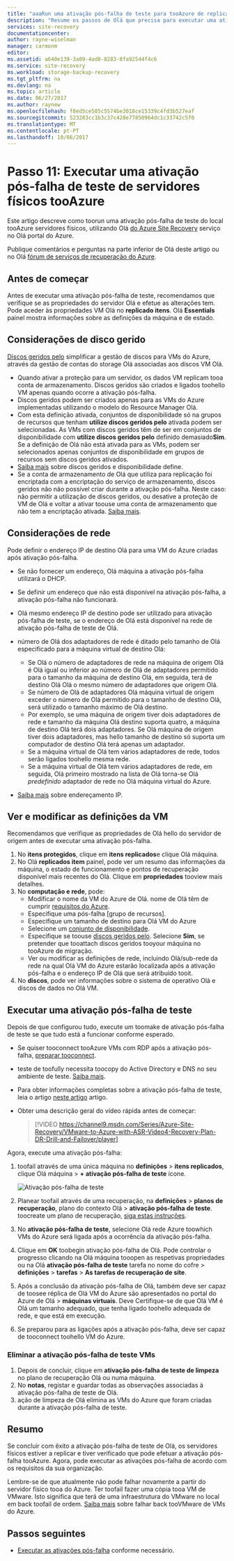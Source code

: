 ```yaml
---
title: "aaaRun uma ativação pós-falha de teste para tooAzure de replicação do servidor físico com o Azure Site Recovery | Microsoft Docs"
description: "Resume os passos de Olá que precisa para executar uma ativação pós-falha de teste para [servidores físicos a replicar tooAzure utilizando o serviço do Azure Site Recovery Olá."
services: site-recovery
documentationcenter: 
author: rayne-wiselman
manager: carmonm
editor: 
ms.assetid: a640e139-3a09-4ad8-8283-8fa92544f4c6
ms.service: site-recovery
ms.workload: storage-backup-recovery
ms.tgt_pltfrm: na
ms.devlang: na
ms.topic: article
ms.date: 06/27/2017
ms.author: raynew
ms.openlocfilehash: f8ed5ce585c5574be3018ce15339c4fd3b527eaf
ms.sourcegitcommit: 523283cc1b3c37c428e77850964dc1c33742c5f0
ms.translationtype: MT
ms.contentlocale: pt-PT
ms.lasthandoff: 10/06/2017
---
```

# <a name="step-11-run-a-test-failover-of-physical-servers-tooazure"></a>Passo 11: Executar uma ativação pós-falha de teste de servidores físicos tooAzure

Este artigo descreve como toorun uma ativação pós-falha de teste do local tooAzure servidores físicos, utilizando Olá [do Azure Site Recovery](site-recovery-overview.md) serviço no Olá portal do Azure.

Publique comentários e perguntas na parte inferior de Olá deste artigo ou no Olá [fórum de serviços de recuperação do Azure](https://social.msdn.microsoft.com/forums/azure/home?forum=hypervrecovmgr).


## <a name="before-you-start"></a>Antes de começar

Antes de executar uma ativação pós-falha de teste, recomendamos que verifique se as propriedades do servidor Olá e efetue as alterações tem. Pode aceder às propriedades VM Olá no **replicado itens**. Olá **Essentials** painel mostra informações sobre as definições da máquina e de estado.

## <a name="managed-disk-considerations"></a>Considerações de disco gerido

[Discos geridos pelo](../virtual-machines/windows/managed-disks-overview.md) simplificar a gestão de discos para VMs do Azure, através da gestão de contas do storage Olá associadas aos discos VM Olá. 

- Quando ativar a proteção para um servidor, os dados VM replicam tooa conta de armazenamento. Discos geridos são criados e ligados toohello VM apenas quando ocorre a ativação pós-falha.
- Discos geridos podem ser criados apenas para as VMs do Azure implementadas utilizando o modelo do Resource Manager Olá.  
- Com esta definição ativada, conjuntos de disponibilidade só na grupos de recursos que tenham **utilize discos geridos pelo** ativada podem ser selecionadas. As VMs com discos geridos têm de ser em conjuntos de disponibilidade com **utilize discos geridos pelo** definido demasiado**Sim**. Se a definição de Olá não está ativada para as VMs, podem ser selecionados apenas conjuntos de disponibilidade em grupos de recursos sem discos geridos ativados.
- [Saiba mais](https://docs.microsoft.com/azure/virtual-machines/windows/manage-availability#use-managed-disks-for-vms-in-an-availability-set) sobre discos geridos e disponibilidade define.
- Se a conta de armazenamento de Olá que utiliza para replicação foi encriptada com a encriptação do serviço de armazenamento, discos geridos não não possível criar durante a ativação pós-falha. Neste caso: não permitir a utilização de discos geridos, ou desative a proteção de VM de Olá e voltar a ativar toouse uma conta de armazenamento que não tem a encriptação ativada. [Saiba mais](https://docs.microsoft.com/azure/storage/storage-managed-disks-overview#managed-disks-and-encryption).


## <a name="network-considerations"></a>Considerações de rede

Pode definir o endereço IP de destino Olá para uma VM do Azure criadas após ativação pós-falha.

- Se não fornecer um endereço, Olá máquina a ativação pós-falha utilizará o DHCP.
- Se definir um endereço que não está disponível na ativação pós-falha, a ativação pós-falha não funcionará.
- Olá mesmo endereço IP de destino pode ser utilizado para ativação pós-falha de teste, se o endereço de Olá está disponível na rede de ativação pós-falha de teste de Olá.
- número de Olá dos adaptadores de rede é ditado pelo tamanho de Olá especificado para a máquina virtual de destino Olá:

     - Se Olá o número de adaptadores de rede na máquina de origem Olá é Olá igual ou inferior ao número de Olá de adaptadores permitido para o tamanho da máquina de destino Olá, em seguida, terá de destino Olá Olá o mesmo número de adaptadores que origem Olá.
     - Se número de Olá de adaptadores Olá máquina virtual de origem exceder o número de Olá permitido para o tamanho de destino Olá, será utilizado o tamanho máximo de Olá destino.
     - Por exemplo, se uma máquina de origem tiver dois adaptadores de rede e tamanho da máquina Olá destino suporta quatro, a máquina de destino Olá terá dois adaptadores. Se Olá máquina de origem tiver dois adaptadores, mas hello tamanho de destino só suporta um computador de destino Olá terá apenas um adaptador.     
   - Se a máquina virtual de Olá tem vários adaptadores de rede, todos serão ligados toohello mesma rede.
   - Se a máquina virtual de Olá tem vários adaptadores de rede, em seguida, Olá primeiro mostrado na lista de Olá torna-se Olá *predefinido* adaptador de rede no Olá máquina virtual do Azure.
 - [Saiba mais](vmware-walkthrough-network.md) sobre endereçamento IP.



## <a name="view-and-modify-vm-settings"></a>Ver e modificar as definições da VM

Recomendamos que verifique as propriedades de Olá hello do servidor de origem antes de executar uma ativação pós-falha.

1. No **itens protegidos**, clique em **itens replicados**e clique Olá máquina.
2. No Olá **replicados item** painel, pode ver um resumo das informações da máquina, o estado de funcionamento e pontos de recuperação disponível mais recentes do Olá. Clique em **propriedades** tooview mais detalhes.
3. No **computação e rede**, pode:
    - Modificar o nome da VM do Azure de Olá. nome de Olá têm de cumprir [requisitos do Azure](site-recovery-support-matrix-to-azure.md#failed-over-azure-vm-requirements).
    - Especifique uma pós-falha [grupo de recursos].
    - Especifique um tamanho de destino para Olá VM do Azure
    - Selecione um [conjunto de disponibilidade](../virtual-machines/windows/tutorial-availability-sets.md).
    - Especifique se toouse [discos geridos pelo](#managed-disk-considerations). Selecione **Sim**, se pretender que tooattach discos geridos tooyour máquina no tooAzure de migração.
    - Ver ou modificar as definições de rede, incluindo Olá/sub-rede da rede na qual Olá VM do Azure estarão localizada após a ativação pós-falha e o endereço IP de Olá que será atribuído tooit.
4. No **discos**, pode ver informações sobre o sistema de operativo Olá e discos de dados no Olá VM.

## <a name="run-a-test-failover"></a>Executar uma ativação pós-falha de teste

Depois de que configurou tudo, execute um toomake de ativação pós-falha de teste se que tudo está a funcionar conforme esperado.

- Se quiser tooconnect tooAzure VMs com RDP após a ativação pós-falha, [preparar tooconnect](site-recovery-test-failover-to-azure.md#prepare-to-connect-to-azure-vms-after-failover).
 - teste de toofully necessita toocopy do Active Directory e DNS no seu ambiente de teste. [Saiba mais](site-recovery-active-directory.md#test-failover-considerations).
 - Para obter informações completas sobre a ativação pós-falha de teste, leia o artigo [neste artigo](site-recovery-test-failover-to-azure.md) artigo.
- Obter uma descrição geral do vídeo rápida antes de começar:

     
     >[!VIDEO https://channel9.msdn.com/Series/Azure-Site-Recovery/VMware-to-Azure-with-ASR-Video4-Recovery-Plan-DR-Drill-and-Failover/player]

Agora, execute uma ativação pós-falha:

1. toofail através de uma única máquina no **definições** > **itens replicados**, clique Olá máquina > **+ ativação pós-falha de teste** ícone.

    ![Ativação pós-falha de teste](./media/physical-walkthrough-test-failover/test-failover.png)

2. Planear toofail através de uma recuperação, na **definições** > **planos de recuperação**, plano do contexto Olá > **ativação pós-falha de teste**. toocreate um plano de recuperação, [siga estas instruções](site-recovery-create-recovery-plans.md).  

3. No **ativação pós-falha de teste**, selecione Olá rede Azure toowhich VMs do Azure será ligada após a ocorrência da ativação pós-falha.

4. Clique em **OK** toobegin ativação pós-falha de Olá. Pode controlar o progresso clicando na Olá máquina tooopen as respetivas propriedades ou na Olá **ativação pós-falha de teste** tarefa no nome do cofre > **definições** > **tarefas**  >  **As tarefas de recuperação de site**.

5. Após a conclusão da ativação pós-falha de Olá, também deve ser capaz de toosee réplica de Olá VM do Azure são apresentados no portal do Azure de Olá > **máquinas virtuais**. Deve Certifique-se de que Olá VM é Olá um tamanho adequado, que tenha ligado toohello adequada de rede, e que está em execução.

6. Se preparou para as ligações após a ativação pós-falha, deve ser capaz de tooconnect toohello VM do Azure.

### <a name="delete-test-failover-vms"></a>Eliminar a ativação pós-falha de teste VMs

1. Depois de concluir, clique em **ativação pós-falha de teste de limpeza** no plano de recuperação Olá ou numa máquina.
2. No **notas**, registar e guardar todas as observações associadas à ativação pós-falha de teste de Olá.
3. ação de limpeza de Olá elimina as VMs do Azure que foram criadas durante a ativação pós-falha de teste.

## <a name="summary"></a>Resumo

Se concluir com êxito a ativação pós-falha de teste de Olá, os servidores físicos estiver a replicar e tiver verificado que pode efetuar a ativação pós-falha tooAzure. Agora, pode executar as ativações pós-falha de acordo com os requisitos da sua organização. 

Lembre-se de que atualmente não pode falhar novamente a partir do servidor físico tooa do Azure. Ter toofail fazer uma cópia tooa VM de VMware. Isto significa que terá de uma infraestrutura do VMware no local em back toofail de ordem. [Saiba mais](site-recovery-failback-azure-to-vmware.md) sobre falhar back tooVMware de VMs do Azure.


## <a name="next-steps"></a>Passos seguintes

- [Executar as ativações pós-falha](site-recovery-failover.md) conforme necessário.
